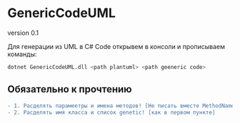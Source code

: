 GenericCodeUML
===========

version 0.1

Для генерации из UML в C# Code открывем в консоли и прописываем команды:

```sh
dotnet GenericCodeUML.dll <path plantuml> <path geeneric code>
```

## Обязательно к прочтению
```diff
- 1. Расделять парамеетры и имена методов! [Не писать вместе MethodName(), нужно ставить пробел]
- 2. Расделять имя класса и список genetic! [как в первом пункте]
```
